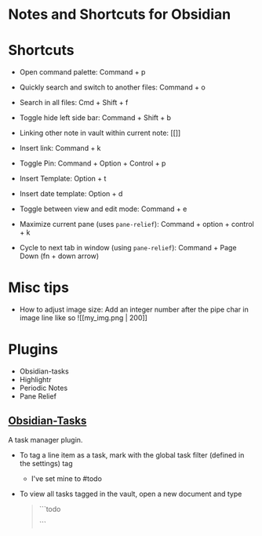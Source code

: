 # Notes and Shortcuts for Obsidian

# Shortcuts
- Open command palette: Command + p
- Quickly search and switch to another files: Command + o
- Search in all files: Cmd + Shift + f

- Toggle hide left side bar: Command + Shift + b
- Linking other note in vault within current note: [[]]
- Insert link: Command + k
- Toggle Pin: Command + Option + Control + p
- Insert Template: Option + t
- Insert date template: Option + d
- Toggle between view and edit mode: Command + e

- Maximize current pane (uses `pane-relief`): Command + option + control + k
- Cycle to next tab in window (using `pane-relief`): Command + Page Down (fn + down arrow)

# Misc tips
- How to adjust image size: Add an integer number after the pipe char in image line like so ![[my_img.png | 200]]

# Plugins
- Obsidian-tasks
- Highlightr
- Periodic Notes
- Pane Relief

## [Obsidian-Tasks](https://github.com/obsidian-tasks-group/obsidian-tasks)

A task manager plugin.

- To tag a line item as a task, mark with the global task filter (defined in the settings) tag
    - I've set mine to #todo
- To view all tasks tagged in the vault, open a new document and type

    > \```todo
    > 
    > \```

